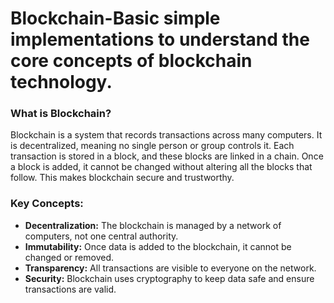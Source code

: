 # Blockchain-Basic simple implementations to understand the core concepts of blockchain technology. 

### What is Blockchain?

Blockchain is a system that records transactions across many computers. It is decentralized, meaning no single person or group controls it. Each transaction is stored in a block, and these blocks are linked in a chain. Once a block is added, it cannot be changed without altering all the blocks that follow. This makes blockchain secure and trustworthy.

### Key Concepts:
- **Decentralization:** The blockchain is managed by a network of computers, not one central authority.
- **Immutability:** Once data is added to the blockchain, it cannot be changed or removed.
- **Transparency:** All transactions are visible to everyone on the network.
- **Security:** Blockchain uses cryptography to keep data safe and ensure transactions are valid.
